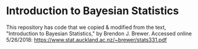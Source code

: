 # Introduction to Bayesian Statistics

This repository has code that we copied &  modified from the text, 
"Introduction to Bayesian Statistics," by Brendon J. Brewer. Accessed online
5/26/2018: https://www.stat.auckland.ac.nz/~brewer/stats331.pdf
